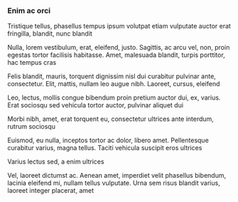 ### Enim ac orci

Tristique tellus, phasellus tempus ipsum volutpat etiam vulputate auctor erat fringilla, blandit, nunc blandit

Nulla, lorem vestibulum, erat, eleifend, justo. Sagittis, ac arcu vel, non, proin egestas tortor facilisis habitasse. Amet, malesuada blandit, turpis porttitor, hac tempus cras

Felis blandit, mauris, torquent dignissim nisl dui curabitur pulvinar ante, consectetur. Elit, mattis, nullam leo augue nibh. Laoreet, cursus, eleifend

Leo, lectus, mollis congue bibendum proin pretium auctor dui, ex, varius. Erat sociosqu sed vehicula tortor auctor, pulvinar aliquet dui

Morbi nibh, amet, erat torquent eu, consectetur ultrices ante interdum, rutrum sociosqu

Euismod, eu nulla, inceptos tortor ac dolor, libero amet. Pellentesque curabitur varius, magna tellus. Taciti vehicula suscipit eros ultrices

Varius lectus sed, a enim ultrices

Vel, laoreet dictumst ac. Aenean amet, imperdiet velit phasellus bibendum, lacinia eleifend mi, nullam tellus vulputate. Urna sem risus blandit varius, laoreet integer placerat, amet


